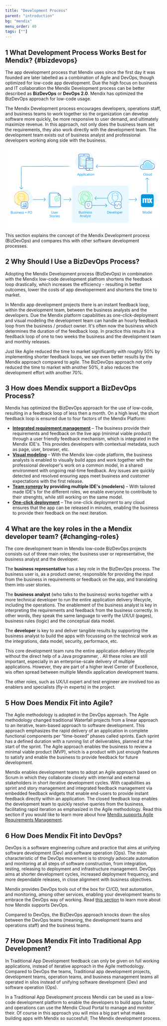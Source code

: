 ```yaml
---
title: "Development Process"
parent: "introduction"
bg: "mendix"
menu_order: 40
tags: [""]
---
```


## 1 What Development Process Works Best for Mendix? {#bizdevops}

The app development process that Mendix uses since the first day it was founded are later labelled as a combination of Agile and DevOps, though optimized for low-code app development. Due the high focus on business and IT collaboration the Mendix Development process can be better described as **BizDevOps** or **DevOps 2.0**. Mendix has optimized the BizDevOps approach for low-code usage. 

The Mendix Development process encourages developers, operations staff, and business teams to work together so the organization can develop software more quickly, be more responsive to user demand, and ultimately maximize revenue. In this approach, not only does the business team set the requirements, they also work directly with the development team. The development team exists out of business analyst and professional developers working along side with the business. 

![](attachments/Mendix_RAD_process.png)

This section explains the concept of the Mendix Development process (BizDevOps) and compares this with other software development processes.

## 2 Why Should I Use a BizDevOps Process?

Adopting the Mendix Development process (BizDevOps) in combination with the Mendix low-code development platfrom shortens the feedback loop drastically, which increases the efficiency - resulting in better outcomes, lower the costs of app developerment and shortens the time to market. 

In Mendix app development projects there is an instant feedback loop, within the development team, between the business analysts and the developers. Due the Mendix platform capabilities as one-click-deployment and visual modeling the development team can handle an hourly feedback loop from the business / product owner. It's often now the business which determines the duration of the feedback loop. In practice this results in a feedback loop of one to two weeks the business and the development team and monthly releases. 

Just like Agile reduced the time to market significantly with roughly 50% by implementing shorter feedback loops, we see even better results by the Mendix approach compared to agile. The BizDevOps approach not only reduced the time to market with another 50%, it also reduces the development effort with another 70%.

## 3 How does Mendix support a BizDevOps Process?

Mendix has optimized the BizDevOps approach for the use of low-code, resulting in a feedback loop of less then a month. On a high level, the short feedback loop is ensured due to four factors of the Mendix Platform:

* **[Integrated requirement management](app-lifecycle/requirements-overview)** – The business provide their requirements and feedback on the live app (minimal viable product) through a user friendly feedback mechanism, which is integrated in the Mendix IDE's. This provides developers with contextual metadata, such as page, user, browser, etc.
* **[Visual modeling](app-lifecycle/developing-in-mendix)** – With the Mendix low-code platform, the business analysts is enabled to visually build apps and work together with the professional developer's work on a common model, in a shared environment with ongoing real-time feedback. Any issues are quickly detected and resolved ensuring apps meet business and customer expectations with the first release.
* **[Team synergy](app-lifecycle/app-development) by providing multiple IDE's (modelers)** – With tailored made IDE's for the different roles, we enable everyone to contribute to their strenghts, while still working on the same model.
* **[One-click deployment](app-capabilities/multi-cloud-overview)** – The one-click deployment to any cloud ensures that the app can be released in minutes, enabling the business to provide their feedback on the next iteration.

## 4 What are the key roles in the a Mendix developer team? {#changing-roles}

The core development team in Mendix low-code BizDevOps projects consists out of three main roles; the business user or representative, the business analyst and the developer.

The **business representative** has a key role in the BizDevOps process. The business user is, as a product owner, responsible for providing the input from the business in requirements or feedback on the app, and translating them into user stories.

The **business analyst** (who talks to the business) works together with a more technical developer to run the entire application delivery lifecycle, including the operations. The enablement of the business analyst is key in interpreting the requirements and feedback from the business correctly. In other words, they speak the same language to verify the UX/UI (pages), business rules (logic) and the conceptual data model. 

The **developer** is key to and deliver tangible results by supporting the business analyst to build the apps with focussing on the technical work as the integrations, data model, security, performace, etc.

This core development team runs the entire application delivery lifecycle without the direct help of a Java programmer, . All these roles are still important, especially in an enterprise-scale delivery of multiple applications. However, they are part of a higher level Center of Excellence, wis often spread between multiple Mendix application development teams.

The other roles, such as UX/UI expert and test engineer are involved too as enablers and specialists (fly-in experts) in the project.

## 5 How Does Mendix Fit into Agile?

The Agile methodology is adopted in the DevOps approach. The Agile methodology changed traditional Waterfall projects from a linear approach to an iterative, team-based approach to software development. This approach emphasizes the rapid delivery of an application in complete functional components per “time-boxed” phases called sprints. Each sprint has a defined duration with a running list of deliverables, planned at the start of the sprint. The Agile approach enables the business to review a minimal viable product (MVP), which is a product with just enough features to satisfy and enable the business to provide feedback for future development.  

Mendix enables development teams to adopt an Agile approach based on Scrum in which they collaborate closely with internal and external stakeholders in short iterative development cycles. With capabilities as sprint and story management and integrated feedback management via embedded feedback widgets that enable end-users to provide instant feedback directly within an application. The closed feedback loop enables the development team to quickly resolve queries from the business, facilitating rapid iteration as emphasized in the Agile methodology. Read this section if you would like to learn more about how [Mendix supports Agile Requirements Management](app-lifecycle/requirements-management).

## 6 How Does Mendix Fit into DevOps?

DevOps is a software engineering culture and practice that aims at unifying software development (Dev) and software operation (Ops). The main characteristic of the DevOps movement is to strongly advocate automation and monitoring at all steps of software construction, from integration, testing, releasing to deployment and infrastructure management. DevOps aims at shorter development cycles, increased deployment frequency, and more dependable releases, in close alignment with business objectives.

Mendix provides DevOps tools out of the box for CI/CD, test automation, and monitoring, among other services, enabling your development teams to embrace the DevOps way of working. Read [this section](app-lifecycle/devops) to learn more about how Mendix supports DevOps. 

Compared to DevOps, the BizDevOps approach knocks down the silos between the DevOps teams (meaning, the development teams and operations staff) and the business teams.  

## 7 How Does Mendix Fit into Traditional App Development?

In Traditional App Development feedback can only be given on full working applications, instead of iterative approach in the Agile methodology. Compared to DevOps the teams, Traditional app development projects, development teams, operation teams, and business management teams all operated in silos instead of unifying software development (Dev) and software operation (Ops).

In a Traditional App Development process Mendix can be used as a low-code development platform to enable the developers to build apps faster, and operations can use the Mendix Cloud Portal to manage and monitor their. Of course in this approach you will miss a big part what makes building apps with Mendix so succesfull; The Mendix development process.
